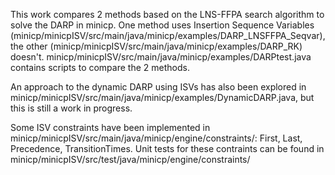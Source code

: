 This work compares 2 methods based on the LNS-FFPA search algorithm to solve the DARP in minicp.
One method uses Insertion Sequence Variables (minicp/minicpISV/src/main/java/minicp/examples/DARP_LNSFFPA_Seqvar), 
the other (minicp/minicpISV/src/main/java/minicp/examples/DARP_RK) doesn't.
minicp/minicpISV/src/main/java/minicp/examples/DARPtest.java contains scripts to compare the 2 methods.

An approach to the dynamic DARP using ISVs has also been explored in minicp/minicpISV/src/main/java/minicp/examples/DynamicDARP.java,
but this is still a work in progress.

Some ISV constraints have been implemented in minicp/minicpISV/src/main/java/minicp/engine/constraints/: First, Last, Precedence, TransitionTimes.
Unit tests for these contraints can be found in minicp/minicpISV/src/test/java/minicp/engine/constraints/

